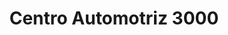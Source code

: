 ---
title: "Centro Automotriz 3000"
url: /caracas/centro-automotriz-3000/
shop: reparación de automóviles
---